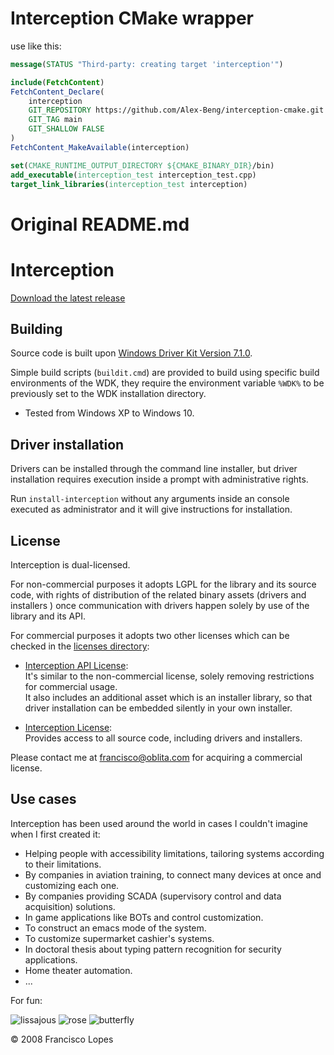 # Interception CMake wrapper

use like this:

```cmake
message(STATUS "Third-party: creating target 'interception'")

include(FetchContent)
FetchContent_Declare(
    interception
    GIT_REPOSITORY https://github.com/Alex-Beng/interception-cmake.git
    GIT_TAG main
    GIT_SHALLOW FALSE
)
FetchContent_MakeAvailable(interception)

set(CMAKE_RUNTIME_OUTPUT_DIRECTORY ${CMAKE_BINARY_DIR}/bin)
add_executable(interception_test interception_test.cpp)
target_link_libraries(interception_test interception)
```



# Original README.md

Interception
============

[Download the latest release][latest-release]

Building
--------

Source code is built upon [Windows Driver Kit Version 7.1.0][wdk].

Simple build scripts (`buildit.cmd`) are provided to build using specific build
environments of the WDK, they require the environment variable `%WDK%` to be
previously set to the WDK installation directory.

- Tested from Windows XP to Windows 10.

Driver installation
-------------------

Drivers can be installed through the command line installer, but driver
installation requires execution inside a prompt with administrative rights.

Run `install-interception` without any arguments inside an console executed as
administrator and it will give instructions for installation.

License
-------
Interception is dual-licensed.

For non-commercial purposes it adopts LGPL for the library and its source code,
with rights of distribution of the related binary assets (drivers and installers
) once communication with drivers happen solely by use of the library and its
API.

For commercial purposes it adopts two other licenses which can be checked in the
[licenses directory][licenses]:

 - [Interception API License][interception-api-license]:  
 It's similar to the non-commercial license, solely removing restrictions for
 commercial usage.  
 It also includes an additional asset which is an installer
 library, so that driver installation can be embedded silently in your own
 installer.

 - [Interception License][interception-license]:  
 Provides access to all source code, including drivers and installers.

Please contact me at <francisco@oblita.com> for acquiring a commercial license.

Use cases
---------

Interception has been used around the world in cases I couldn't imagine when I
first created it:

 - Helping people with accessibility limitations, tailoring systems according
 to their limitations.
 - By companies in aviation training, to connect many devices at once and
 customizing each one.
 - By companies providing SCADA (supervisory control and data acquisition)
 solutions.
 - In game applications like BOTs and control customization.
 - To construct an emacs mode of the system.
 - To customize supermarket cashier's systems.
 - In doctoral thesis about typing pattern recognition for security applications.
 - Home theater automation.
 - ...

For fun:

![lissajous][lissajous]
![rose][rose]
![butterfly][butterfly]

© 2008 Francisco Lopes

[latest-release]: https://github.com/oblitum/interception/releases/latest
[wdk]: http://www.microsoft.com/en-us/download/details.aspx?id=11800
[lissajous]: https://sites.google.com/a/oblita.com/yorick/_/rsrc/1237686557679/hooking-part3/lissajous.png
[rose]: https://sites.google.com/a/oblita.com/yorick/_/rsrc/1237686585300/hooking-part3/rose.png
[butterfly]: https://sites.google.com/a/oblita.com/yorick/_/rsrc/1237686591599/hooking-part3/butterfly.png
[licenses]: https://github.com/oblitum/Interception/tree/master/licenses
[interception-license]: https://github.com/oblitum/Interception/raw/master/licenses/commercial-usage/Interception.pdf
[interception-api-license]: https://github.com/oblitum/Interception/raw/master/licenses/commercial-usage/Interception%20API.pdf
